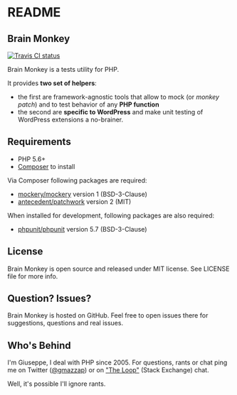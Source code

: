 # README

## Brain Monkey

[![Travis CI status](https://travis-ci.org/Brain-WP/BrainMonkey.svg?branch=master)](https://travis-ci.org/Brain-WP/BrainMonkey)

Brain Monkey is a tests utility for PHP.

It provides **two set of helpers**:

* the first are framework-agnostic tools that allow to mock \(or _monkey patch_\) and to test behavior of any **PHP function**
* the second are **specific to WordPress** and make unit testing of WordPress extensions a no-brainer.

## Requirements

* PHP 5.6+
* [Composer](https://getcomposer.org/) to install

Via Composer following packages are required:

* [mockery/mockery](https://packagist.org/packages/mockery/mockery) version 1 \(BSD-3-Clause\)
* [antecedent/patchwork](https://packagist.org/packages/antecedent/patchwork) version 2 \(MIT\)

When installed for development, following packages are also required:

* [phpunit/phpunit](https://packagist.org/packages/phpunit/phpunit) version 5.7 \(BSD-3-Clause\)

## License

Brain Monkey is open source and released under MIT license. See LICENSE file for more info.

## Question? Issues?

Brain Monkey is hosted on GitHub. Feel free to open issues there for suggestions, questions and real issues.

## Who's Behind

I'm Giuseppe, I deal with PHP since 2005. For questions, rants or chat ping me on Twitter \([@gmazzap](https://twitter.com/gmazzap)\) or on ["The Loop"](https://chat.stackexchange.com/rooms/6/the-loop) \(Stack Exchange\) chat.

Well, it's possible I'll ignore rants.

